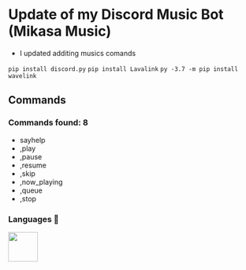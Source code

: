 # Update of my Discord Music Bot (Mikasa Music)

- I updated additing musics comands

`pip install discord.py`
`pip install Lavalink`
`py -3.7 -m pip install wavelink`

## Commands 

### Commands found: 8

- sayhelp
- ,play
- ,pause
- ,resume
- ,skip 
- ,now_playing 
- ,queue
- ,stop 

### Languages 🔧

<img src="https://upload.wikimedia.org/wikipedia/commons/thumb/c/c3/Python-logo-notext.svg/768px-Python-logo-notext.svg.png" width="60px" height="60px">
